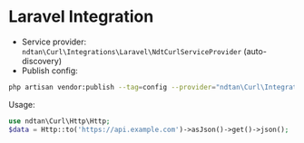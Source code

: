 # Laravel Integration

- Service provider: `ndtan\Curl\Integrations\Laravel\NdtCurlServiceProvider` (auto-discovery)
- Publish config:
```bash
php artisan vendor:publish --tag=config --provider="ndtan\Curl\Integrations\Laravel\NdtCurlServiceProvider"
```

Usage:
```php
use ndtan\Curl\Http\Http;
$data = Http::to('https://api.example.com')->asJson()->get()->json();
```
